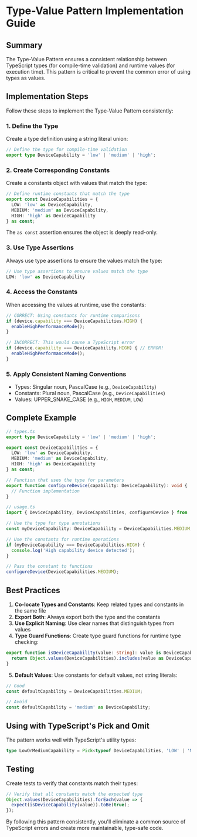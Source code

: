 
# Type-Value Pattern Implementation Guide

## Summary

The Type-Value Pattern ensures a consistent relationship between TypeScript types (for compile-time validation) and runtime values (for execution time). This pattern is critical to prevent the common error of using types as values.

## Implementation Steps

Follow these steps to implement the Type-Value Pattern consistently:

### 1. Define the Type

Create a type definition using a string literal union:

```typescript
// Define the type for compile-time validation
export type DeviceCapability = 'low' | 'medium' | 'high';
```

### 2. Create Corresponding Constants

Create a constants object with values that match the type:

```typescript
// Define runtime constants that match the type
export const DeviceCapabilities = {
  LOW: 'low' as DeviceCapability,
  MEDIUM: 'medium' as DeviceCapability,
  HIGH: 'high' as DeviceCapability
} as const;
```

The `as const` assertion ensures the object is deeply read-only.

### 3. Use Type Assertions

Always use type assertions to ensure the values match the type:

```typescript
// Use type assertions to ensure values match the type
LOW: 'low' as DeviceCapability
```

### 4. Access the Constants

When accessing the values at runtime, use the constants:

```typescript
// CORRECT: Using constants for runtime comparisons
if (device.capability === DeviceCapabilities.HIGH) {
  enableHighPerformanceMode();
}

// INCORRECT: This would cause a TypeScript error
if (device.capability === DeviceCapability.HIGH) { // ERROR!
  enableHighPerformanceMode();
}
```

### 5. Apply Consistent Naming Conventions

- Types: Singular noun, PascalCase (e.g., `DeviceCapability`)
- Constants: Plural noun, PascalCase (e.g., `DeviceCapabilities`)
- Values: UPPER_SNAKE_CASE (e.g., `HIGH`, `MEDIUM`, `LOW`)

## Complete Example

```typescript
// types.ts
export type DeviceCapability = 'low' | 'medium' | 'high';

export const DeviceCapabilities = {
  LOW: 'low' as DeviceCapability,
  MEDIUM: 'medium' as DeviceCapability,
  HIGH: 'high' as DeviceCapability
} as const;

// Function that uses the type for parameters
export function configureDevice(capability: DeviceCapability): void {
  // Function implementation
}

// usage.ts
import { DeviceCapability, DeviceCapabilities, configureDevice } from './types';

// Use the type for type annotations
const myDeviceCapability: DeviceCapability = DeviceCapabilities.MEDIUM;

// Use the constants for runtime operations
if (myDeviceCapability === DeviceCapabilities.HIGH) {
  console.log('High capability device detected');
}

// Pass the constant to functions
configureDevice(DeviceCapabilities.MEDIUM);
```

## Best Practices

1. **Co-locate Types and Constants**: Keep related types and constants in the same file
2. **Export Both**: Always export both the type and the constants
3. **Use Explicit Naming**: Use clear names that distinguish types from values
4. **Type Guard Functions**: Create type guard functions for runtime type checking:

```typescript
export function isDeviceCapability(value: string): value is DeviceCapability {
  return Object.values(DeviceCapabilities).includes(value as DeviceCapability);
}
```

5. **Default Values**: Use constants for default values, not string literals:

```typescript
// Good
const defaultCapability = DeviceCapabilities.MEDIUM;

// Avoid
const defaultCapability = 'medium' as DeviceCapability;
```

## Using with TypeScript's Pick and Omit

The pattern works well with TypeScript's utility types:

```typescript
type LowOrMediumCapability = Pick<typeof DeviceCapabilities, 'LOW' | 'MEDIUM'>;
```

## Testing

Create tests to verify that constants match their types:

```typescript
// Verify that all constants match the expected type
Object.values(DeviceCapabilities).forEach(value => {
  expect(isDeviceCapability(value)).toBe(true);
});
```

By following this pattern consistently, you'll eliminate a common source of TypeScript errors and create more maintainable, type-safe code.
